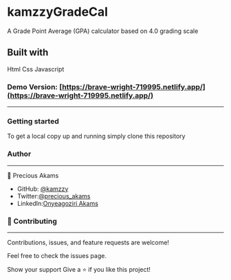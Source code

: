 # kamzzyGradeCal
A Grade Point Average (GPA) calculator based on  4.0 grading scale

## Built with
Html
Css
Javascript


### Demo Version: [https://brave-wright-719995.netlify.app/](https://brave-wright-719995.netlify.app/)
***

### Getting started
To get a local copy up and running simply clone this repository


### Author
***
👤 Precious Akams

* GitHub: [@kamzzy](https://github.com/kamzzy)
* Twitter:[@precious_akams](https://twitter.com/precious_akams)
* LinkedIn:[Onyeagoziri Akams](https://www.linkedin.com/in/onyeagoziri-akams/)

### 🤝 Contributing
***
Contributions, issues, and feature requests are welcome!

Feel free to check the issues page.

Show your support
Give a ⭐️ if you like this project!
